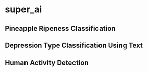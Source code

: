 # super_ai
## Pineapple Ripeness Classification
## Depression Type Classification Using Text
## Human Activity Detection
